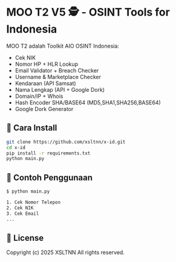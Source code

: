 # MOO T2 V5 🕵️ - OSINT Tools for Indonesia

MOO T2 adalah Toolkit AIO OSINT Indonesia:
- Cek NIK
- Nomor HP + HLR Lookup
- Email Validator + Breach Checker
- Username & Marketplace Checker
- Kendaraan (API Samsat)
- Nama Lengkap (API + Google Dork)
- Domain/IP + Whois
- Hash Encoder SHA/BASE64 (MD5,SHA1,SHA256,BASE64)
- Google Dork Generator

## 🔧 Cara Install

```bash
git clone https://github.com/xsltnn/x-id.git
cd x-id
pip install -r requirements.txt
python main.py
```

## 🧪 Contoh Penggunaan

```bash
$ python main.py

1. Cek Nomor Telepon
2. Cek NIK
3. Cek Email
...
```

## 📄 License

Copyright (c) 2025 XSLTNN
All rights reserved.
